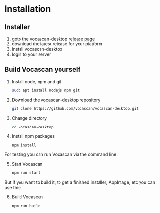 # Installation

## Installer
1. goto the vocascan-desktop [release page](https://github.com/vocascan/vocascan-desktop/releases)
2. download the latest release for your platform
3. install vocascan-desktop
4. login to your server

## Build Vocascan yourself
1. Install node, npm and git
   ```bash
   sudo apt install nodejs npm git
   ```
   
2. Download the vocascan-desktop repository

   ```bash
   git clone https://github.com/vocascan/vocascan-desktop.git
   ```
   
3. Change directory

   ```bash
   cd vocascan-desktop
   ```
   
4. Install npm packages

   ```bash
   npm install
   ```
   
For testing you can run Vocascan via the command line:

5. Start Vocascan

   ```bash
   npm run start
   ```
   
But if you want to build it, to get a finished installer, AppImage, etc you can use this:

6. Build Vocascan

   ```bash
   npm run build
   ```
